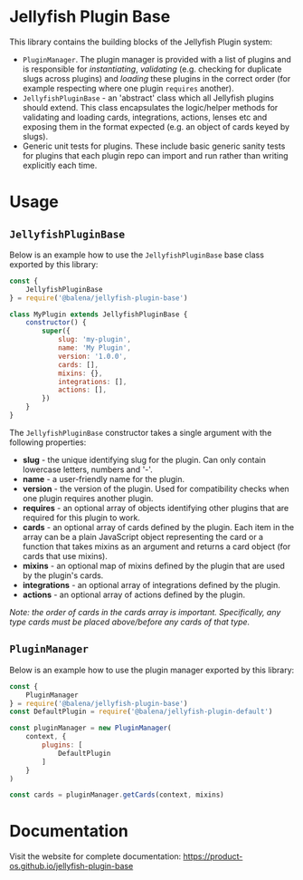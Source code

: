 # Jellyfish Plugin Base

This library contains the building blocks of the Jellyfish Plugin system:
* `PluginManager`. The plugin manager is provided with a list of plugins and is responsible for _instantiating_, _validating_ (e.g. checking for duplicate slugs across plugins) and _loading_ these plugins in the correct order (for example respecting where one plugin `requires` another).
* `JellyfishPluginBase` - an 'abstract' class which all Jellyfish plugins should extend. This class encapsulates the logic/helper methods for validating and loading cards, integrations, actions, lenses etc and exposing them in the format expected (e.g. an object of cards keyed by slugs).
* Generic unit tests for plugins. These include basic generic sanity tests for plugins that each plugin repo can import and run rather than writing explicitly each time.

# Usage

## `JellyfishPluginBase`

Below is an example how to use the `JellyfishPluginBase` base class exported by this library:

```js
const {
	JellyfishPluginBase
} = require('@balena/jellyfish-plugin-base')

class MyPlugin extends JellyfishPluginBase {
	constructor() {
		super({
			slug: 'my-plugin',
			name: 'My Plugin',
			version: '1.0.0',
			cards: [],
			mixins: {},
			integrations: [],
			actions: [],
		})
	}
}
```

The `JellyfishPluginBase` constructor takes a single argument with the following properties:

* **slug** - the unique identifying slug for the plugin. Can only contain lowercase letters, numbers and '-'.
* **name** - a user-friendly name for the plugin.
* **version** - the version of the plugin. Used for compatibility checks when one plugin requires another plugin.
* **requires** - an optional array of objects identifying other plugins that are required for this plugin to work.
* **cards** - an optional array of cards defined by the plugin. Each item in the array can be a plain JavaScript object representing the card or a function that takes mixins as an argument and returns a card object (for cards that use mixins).
* **mixins** - an optional map of mixins defined by the plugin that are used by the plugin's cards.
* **integrations** - an optional array of integrations defined by the plugin.
* **actions** - an optional array of actions defined by the plugin.

_Note: the order of cards in the cards array is important. Specifically, any type cards must be placed above/before any cards of that type._

## `PluginManager`

Below is an example how to use the plugin manager exported by this library:

```js
const {
	PluginManager
} = require('@balena/jellyfish-plugin-base')
const DefaultPlugin = require('@balena/jellyfish-plugin-default')

const pluginManager = new PluginManager(
	context, {
		plugins: [
			DefaultPlugin
		]
	}
)

const cards = pluginManager.getCards(context, mixins)
```

# Documentation

Visit the website for complete documentation: https://product-os.github.io/jellyfish-plugin-base
